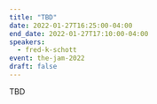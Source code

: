 ```yaml
---
title: "TBD"
date: 2022-01-27T16:25:00-04:00
end_date: 2022-01-27T17:10:00-04:00
speakers:
  - fred-k-schott
event: the-jam-2022
draft: false
---
```


TBD
